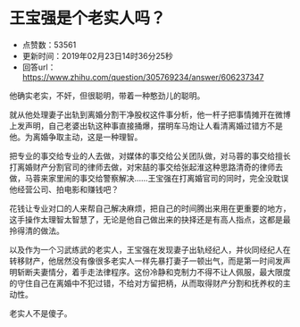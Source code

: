 # 王宝强是个老实人吗？
- 点赞数：53561
- 更新时间：2019年02月23日14时36分25秒
- 回答url：https://www.zhihu.com/question/305769234/answer/606237347
<body>
 <p data-pid="lh41_xns">他确实老实，不奸，但很聪明，带着一种憨劲儿的聪明。</p>
 <p data-pid="2n1F-EE9">就从他处理妻子出轨到离婚分割干净股权这件事分析，他一杆子把事情摊开在微博上发声明，自己老婆出轨这种事直接捅爆，摆明车马炮让人看清离婚过错方不是他。为离婚争取主动，这是一种理智。</p>
 <p data-pid="Fzinn_dR">把专业的事交给专业的人去做，对媒体的事交给公关团队做，对马蓉的事交给擅长打离婚财产分割官司的律师去做，对宋喆的事交给张起淮这种思路清奇的律师去做，马蓉来家里闹的事交给警察解决……王宝强在打离婚官司的同时，完全没耽误他经营公司、拍电影和赚钱吧？</p>
 <p data-pid="AMg5AMb8">花钱让专业对口的人来帮自己解决麻烦，把自己的时间腾出来用在更重要的地方，这手操作太理智太智慧了，无论是他自己做出来的抉择还是有高人指点，这都是最拎得清的做法。</p>
 <p data-pid="QCQt4aAO">以及作为一个习武练武的老实人，王宝强在发现妻子出轨经纪人，并伙同经纪人在转移财产，他居然没有像很多老实人一样先暴打妻子一顿出气，而是第一时间发声明斩断夫妻情分，着手走法律程序。这份冷静和克制力不得不让人佩服，最大限度的守住自己在离婚中不犯过错，不给对方留把柄，从而取得财产分割和抚养权的主动性。</p>
 <p data-pid="mVyOMeDG">老实人不是傻子。</p>
 <p></p>
</body>